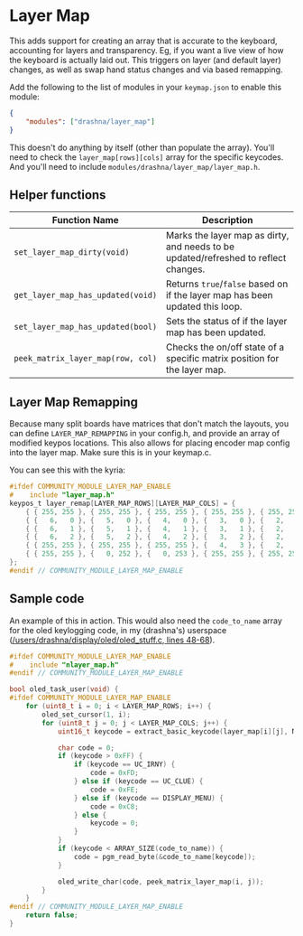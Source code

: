 # Layer Map

This adds support for creating an array that is accurate to the keyboard, accounting for layers and transparency.  Eg, if you want a live view of how the keyboard is actually laid out.  This triggers on layer (and default layer) changes, as well as swap hand status changes and via based remapping.

Add the following to the list of modules in your `keymap.json` to enable this module:

```json
{
    "modules": ["drashna/layer_map"]
}
```

This doesn't do anything by itself (other than populate the array).  You'll need to check the `layer_map[rows][cols]` array for the specific keycodes.  And you'll need to include `modules/drashna/layer_map/layer_map.h`.

## Helper functions

| Function Name                     | Description  |
|-----------------------------------|--------------|
| `set_layer_map_dirty(void)`       | Marks the layer map as dirty, and needs to be updated/refreshed to reflect changes. |
| `get_layer_map_has_updated(void)` | Returns `true`/`false` based on if the layer map has been updated this loop.        |
| `set_layer_map_has_updated(bool)` | Sets the status of if the layer map has been updated.                               |
| `peek_matrix_layer_map(row, col)` | Checks the on/off state of a specific matrix position for the layer map.            |


## Layer Map Remapping

Because many split boards have matrices that don't match the layouts, you can define `LAYER_MAP_REMAPPING` in your config.h, and provide an array of modified keypos locations.  This also allows for placing encoder map config into the layer map.  Make sure this is in your keymap.c.

You can see this with the kyria:

```c
#ifdef COMMUNITY_MODULE_LAYER_MAP_ENABLE
#    include "layer_map.h"
keypos_t layer_remap[LAYER_MAP_ROWS][LAYER_MAP_COLS] = {
    { { 255, 255 }, { 255, 255 }, { 255, 255 }, { 255, 255 }, { 255, 255 }, { 255, 255 }, { 255, 255 }, { 255, 255 }, { 255, 255 }, { 255, 255 }, { 255, 255 }, { 255, 255 }, { 255, 255 }, { 255, 255 }, { 255, 255 }, { 255, 255 }, { 255, 255 }, { 255, 255 } },
    { {   6,   0 }, {   5,   0 }, {   4,   0 }, {   3,   0 }, {   2,   0 }, {   1,   0 }, { 255, 255 }, { 255, 255 }, { 255, 255 }, { 255, 255 }, { 255, 255 }, { 255, 255 }, {   1,   4 }, {   2,   4 }, {   3,   4 }, {   4,   4 }, {   5,   4 }, {   6,   4 } },
    { {   6,   1 }, {   5,   1 }, {   4,   1 }, {   3,   1 }, {   2,   1 }, {   1,   1 }, { 255, 255 }, { 255, 255 }, { 255, 255 }, { 255, 255 }, { 255, 255 }, { 255, 255 }, {   1,   5 }, {   2,   5 }, {   3,   5 }, {   4,   5 }, {   5,   5 }, {   6,   5 } },
    { {   6,   2 }, {   5,   2 }, {   4,   2 }, {   3,   2 }, {   2,   2 }, {   1,   2 }, {   3,   3 }, {   0,   2 }, { 255, 255 }, { 255, 255 }, {   0,   6 }, {   3,   7 }, {   1,   6 }, {   2,   6 }, {   3,   6 }, {   4,   6 }, {   5,   6 }, {   6,   6 } },
    { { 255, 255 }, { 255, 255 }, { 255, 255 }, {   4,   3 }, {   2,   3 }, {   1,   3 }, {   5,   3 }, {   0,   3 }, { 255, 255 }, { 255, 255 }, {   0,   7 }, {   5,   7 }, {   1,   7 }, {   2,   7 }, {   4,   7 }, { 255, 255 }, { 255, 255 }, { 255, 255 } },
    { { 255, 255 }, {   0, 252 }, {   0, 253 }, { 255, 255 }, { 255, 255 }, { 255, 255 }, { 255, 255 }, { 255, 255 }, { 255, 255 }, { 255, 255 }, { 255, 255 }, { 255, 255 }, { 255, 255 }, { 255, 255 }, { 255, 255 }, {   1, 252 }, {   1, 253 }, { 255, 255 } },
};
#endif // COMMUNITY_MODULE_LAYER_MAP_ENABLE
```

## Sample code

An example of this in action.  This would also need the `code_to_name` array for the oled keylogging code, in my (drashna's) userspace ([/users/drashna/display/oled/oled_stuff.c, lines 48-68](https://github.com/drashna/qmk_userspace/blob/566c474f07969bcc10be33cedabba56550d1abff/users/drashna/display/oled/oled_stuff.c#L48-L68)).

```c
#ifdef COMMUNITY_MODULE_LAYER_MAP_ENABLE
#    include "nlayer_map.h"
#endif // COMMUNITY_MODULE_LAYER_MAP_ENABLE

bool oled_task_user(void) {
#ifdef COMMUNITY_MODULE_LAYER_MAP_ENABLE
    for (uint8_t i = 0; i < LAYER_MAP_ROWS; i++) {
        oled_set_cursor(1, i);
        for (uint8_t j = 0; j < LAYER_MAP_COLS; j++) {
            uint16_t keycode = extract_basic_keycode(layer_map[i][j], NULL, false);

            char code = 0;
            if (keycode > 0xFF) {
                if (keycode == UC_IRNY) {
                    code = 0xFD;
                } else if (keycode == UC_CLUE) {
                    code = 0xFE;
                } else if (keycode == DISPLAY_MENU) {
                    code = 0xC8;
                } else {
                    keycode = 0;
                }
            }
            if (keycode < ARRAY_SIZE(code_to_name)) {
                code = pgm_read_byte(&code_to_name[keycode]);
            }

            oled_write_char(code, peek_matrix_layer_map(i, j));
        }
    }
#endif // COMMUNITY_MODULE_LAYER_MAP_ENABLE
    return false;
}

